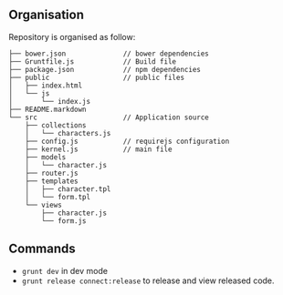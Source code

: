 ## Organisation

Repository is organised as follow:

```
├── bower.json              // bower dependencies
├── Gruntfile.js            // Build file
├── package.json            // npm dependencies
├── public                  // public files
│   ├── index.html
│   └── js
│       └── index.js
├── README.markdown
└── src                     // Application source
    ├── collections
    │   └── characters.js
    ├── config.js           // requirejs configuration
    ├── kernel.js           // main file
    ├── models
    │   └── character.js
    ├── router.js
    ├── templates
    │   ├── character.tpl
    │   └── form.tpl
    └── views
        ├── character.js
        └── form.js
```

## Commands

* `grunt dev` in dev mode
* `grunt release connect:release` to release and view released code.

